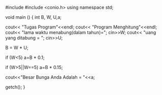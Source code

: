 #include <iostream>
#include <conio.h>
using namespace std;

void main ()
{
 int B, W, U,a;
 
 cout<< "Tugas Program"<<endl;
 cout<< "Program Menghitung"<<endl;
 cout<< "lama waktu menabung(dalam tahun)=";
 cin>>W;
 cout<< "uang yang ditabung = "; cin>>U;
 
 B = W * U;
 
 if (W<5)
 a=B * 0.1;
 
 if (W>5||W==5)
 a=B * 0.15;
 
 
 cout<<"Besar Bunga Anda Adalah = "<<a;
 
 getch();
 }
